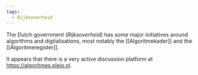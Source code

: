 ```yaml
---
tags:
  - Rijksoverheid
---
```


The Dutch government (_Rijksoverheid_) has some major initiatives around algorithms and digitalisations, most notably the [[Algoritmekader]] and the [[Algoritmeregister]].

It appears that there is a very active discussion platform at <https://algoritmes.pleio.nl>.
